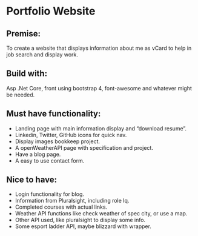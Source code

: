 # Portfolio Website

## Premise: 
To create a website that displays information about me as vCard to help in job search and display work.

## Build with: 

Asp .Net Core, front using bootstrap 4, font-awesome and whatever might be needed.

## Must have functionality:

* Landing page with main information display and “download resume”.
* Linkedin, Twitter, GitHub icons for quick nav.
* Display images bookkeep project.
* A openWeatherAPI page with specification and project.
* Have a blog page.
* A easy to use contact form.

## Nice to have:

* Login functionality for blog.
* Information from Pluralsight, including role Iq.
* Completed courses with actual links.
* Weather API functions like check weather of spec city, or use a map.
* Other API used, like pluralsight to display some info.
* Some esport ladder API, maybe blizzard with wrapper.
